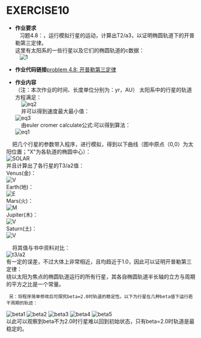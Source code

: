 EXERCISE10  
=======

 - **作业要求**  
    习题4.8：，运行模拟行星的运动，计算出T2/a3，以证明椭圆轨道下的开普勒第三定律。      
     这里有太阳系的一些行星以及它们的椭圆轨道的c数据：    
    ![1](https://github.com/Pu-ZH/compuationalphysics_N2014301020017/blob/master/EXERCISE10/homework10-planet1.jpg)     
       
 - **作业代码链接**[problem 4.8: 开普勒第三定律](https://github.com/Pu-ZH/compuationalphysics_N2014301020017/blob/master/EXERCISE10/homework10.py)   
      
       
 - **作业内容**    
     （注：本次作业的时间、长度单位分别为：yr，AU）
     太阳系中的行星的轨道方程满足：    
     ![eq2](https://github.com/Pu-ZH/compuationalphysics_N2014301020017/blob/master/EXERCISE10/homework10-eq2.png)     
     并可以得到速度最大最小值：     
     ![eq3](https://github.com/Pu-ZH/compuationalphysics_N2014301020017/blob/master/EXERCISE10/homework10-eq3.png)     
     由euler cromer calculate公式:可以得到算法：    
     ![eq1](https://github.com/Pu-ZH/compuationalphysics_N2014301020017/blob/master/EXERCISE10/homework10-eq1.png)    
     
     
     把几个行星的参数带入程序，进行模拟，得到以下曲线（图中原点（0,0）为太阳位置；"X"为各轨道的椭圆中心）：      
     ![SOLAR](https://github.com/Pu-ZH/compuationalphysics_N2014301020017/blob/master/EXERCISE10/homework10-solar.png)       
     并且计算出了各行星的T3/a2值：    
     Venus(金)：    
     ![V](https://github.com/Pu-ZH/compuationalphysics_N2014301020017/blob/master/EXERCISE10/homework10-venus.png)    
     Earth(地)：     
     ![E](https://github.com/Pu-ZH/compuationalphysics_N2014301020017/blob/master/EXERCISE10/homework10-earth.png)    
     Mars(火)：      
     ![M](https://github.com/Pu-ZH/compuationalphysics_N2014301020017/blob/master/EXERCISE10/homework10-mars.png)    
     Jupiter(木)：    
     ![V](https://github.com/Pu-ZH/compuationalphysics_N2014301020017/blob/master/EXERCISE10/homework10-jupiter.png)    
     Saturn(土)：     
     ![V](https://github.com/Pu-ZH/compuationalphysics_N2014301020017/blob/master/EXERCISE10/homework10-saturn.png)     
     
     将其值与书中资料对比：      
     ![t3/a2](https://github.com/Pu-ZH/compuationalphysics_N2014301020017/blob/master/EXERCISE10/homework10-planet2.jpg)        
     有一定的误差，不过大体上非常相近，且均趋近于1.0，因此可以证明开普勒第三定律：        
     绕以太阳为焦点的椭圆轨道运行的所有行星，其各自椭圆轨道半长轴的立方与周期的平方之比是一个常量。          
     
      
     另：将程序简单修改后可探究beta=2.0时轨道的稳定性。以下为行星在几种beta值下运行若干周期的轨迹：    
![beta1](https://github.com/Pu-ZH/compuationalphysics_N2014301020017/blob/master/EXERCISE10/homework10-2_2.png)
![beta2](https://github.com/Pu-ZH/compuationalphysics_N2014301020017/blob/master/EXERCISE10/homework10-2.05_2.png)
![beta3](https://github.com/Pu-ZH/compuationalphysics_N2014301020017/blob/master/EXERCISE10/homework10-2.05_10.png)
![beta4](https://github.com/Pu-ZH/compuationalphysics_N2014301020017/blob/master/EXERCISE10/homework10-2.5_2.png)
![beta5](https://github.com/Pu-ZH/compuationalphysics_N2014301020017/blob/master/EXERCISE10/homework10-3.0_1.png)        
     以此可以观察到beta不为2.0时行星难以回到初始状态，只有beta=2.0时轨道是最稳定的。  
